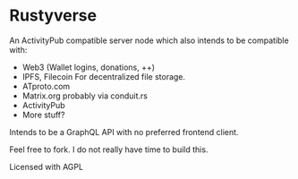 # Rustyverse

An ActivityPub compatible server node which also intends to be compatible with:

* Web3 (Wallet logins, donations, ++)
* IPFS, Filecoin For decentralized file storage.
* ATproto.com
* Matrix.org probably via conduit.rs
* ActivityPub
* More stuff?

Intends to be a GraphQL API with no preferred frontend client.

Feel free to fork. I do not really have time to build this.

Licensed with AGPL
